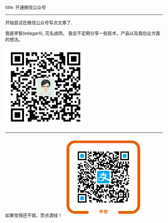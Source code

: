 title: 开通微信公众号

---

开始尝试在微信公众号写点文章了.

<!-- more -->

我是李智(edagarli), 花名卤肉， 我会不定期分享一些技术，产品以及我创业方面的想法。

![](/images/qrcode.jpg)

-----
如果觉得还不错，赏点酒钱！
![](/images/aex068188cqwy9xbxa3oc07.png)

